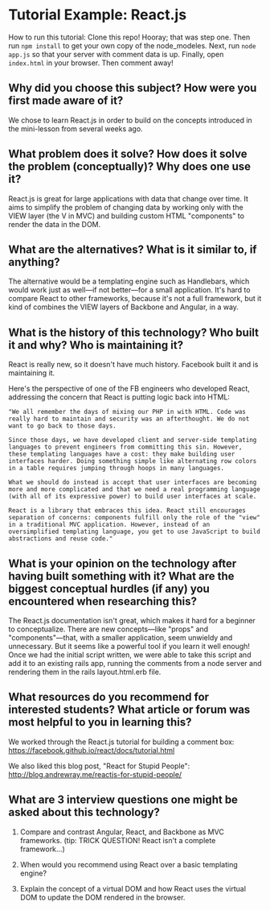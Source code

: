 # Tutorial Example: React.js

How to run this tutorial: Clone this repo! Hooray; that was step one. Then run `npm install` to get your own copy of the node_modeles. Next, run `node app.js` so that your server with comment data is up. Finally, open `index.html` in your browser. Then comment away!


## Why did you choose this subject? How were you first made aware of it?

We chose to learn React.js in order to build on the concepts introduced in the mini-lesson from several weeks ago.

## What problem does it solve? How does it solve the problem (conceptually)? Why does one use it?

React.js is great for large applications with data that change over time. It aims to simplify the problem of changing data by working only with the VIEW layer (the V in MVC) and building custom HTML "components" to render the data in the DOM.

## What are the alternatives? What is it similar to, if anything?

The alternative would be a templating engine such as Handlebars, which would work just as well—if not better—for a small application. It's hard to compare React to other frameworks, because it's not a full framework, but it kind of combines the VIEW layers of Backbone and Angular, in a way.

## What is the history of this technology? Who built it and why? Who is maintaining it?

React is really new, so it doesn't have much history. Facebook built it and is maintaining it.

Here's the perspective of one of the FB engineers who developed React, addressing the concern that React is putting logic back into HTML:

`"We all remember the days of mixing our PHP in with HTML. Code was really hard to maintain and security was an afterthought. We do not want to go back to those days.`

`Since those days, we have developed client and server-side templating languages to prevent engineers from committing this sin. However, these templating languages have a cost: they make building user interfaces harder. Doing something simple like alternating row colors in a table requires jumping through hoops in many languages.`

`What we should do instead is accept that user interfaces are becoming more and more complicated and that we need a real programming language (with all of its expressive power) to build user interfaces at scale.`

`React is a library that embraces this idea. React still encourages separation of concerns: components fulfill only the role of the "view" in a traditional MVC application. However, instead of an oversimplified templating language, you get to use JavaScript to build abstractions and reuse code."`

## What is your opinion on the technology after having built something with it? What are the biggest conceptual hurdles (if any) you encountered when researching this?

The React.js documentation isn't great, which makes it hard for a beginner to conceptualize. There are new concepts—like "props" and "components"—that, with a smaller application, seem unwieldy and unnecessary. But it seems like a powerful tool if you learn it well enough! Once we had the initial script written, we were able to take this script and add it to an existing rails app, running the comments from a node server and rendering them in the rails layout.html.erb file.


## What resources do you recommend for interested students? What article or forum was most helpful to you in learning this?

We worked through the React.js tutorial for building a comment box: https://facebook.github.io/react/docs/tutorial.html

We also liked this blog post, "React for Stupid People": http://blog.andrewray.me/reactjs-for-stupid-people/

## What are 3 interview questions one might be asked about this technology?

1. Compare and contrast Angular, React, and Backbone as MVC frameworks. (tip: TRICK QUESTION! React isn't a complete framework...)

2. When would you recommend using React over a basic templating engine?

3. Explain the concept of a virtual DOM and how React uses the virtual DOM to update the DOM rendered in the browser.
